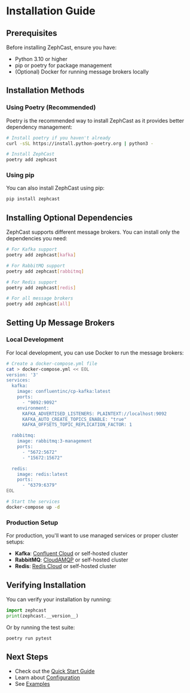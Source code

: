 # Installation Guide

## Prerequisites

Before installing ZephCast, ensure you have:

- Python 3.10 or higher
- pip or poetry for package management
- (Optional) Docker for running message brokers locally

## Installation Methods

### Using Poetry (Recommended)

Poetry is the recommended way to install ZephCast as it provides better dependency management:

```bash
# Install poetry if you haven't already
curl -sSL https://install.python-poetry.org | python3 -

# Install ZephCast
poetry add zephcast
```

### Using pip

You can also install ZephCast using pip:

```bash
pip install zephcast
```

## Installing Optional Dependencies

ZephCast supports different message brokers. You can install only the dependencies you need:

```bash
# For Kafka support
poetry add zephcast[kafka]

# For RabbitMQ support
poetry add zephcast[rabbitmq]

# For Redis support
poetry add zephcast[redis]

# For all message brokers
poetry add zephcast[all]
```

## Setting Up Message Brokers

### Local Development

For local development, you can use Docker to run the message brokers:

```bash
# Create a docker-compose.yml file
cat > docker-compose.yml << EOL
version: '3'
services:
  kafka:
    image: confluentinc/cp-kafka:latest
    ports:
      - "9092:9092"
    environment:
      KAFKA_ADVERTISED_LISTENERS: PLAINTEXT://localhost:9092
      KAFKA_AUTO_CREATE_TOPICS_ENABLE: "true"
      KAFKA_OFFSETS_TOPIC_REPLICATION_FACTOR: 1

  rabbitmq:
    image: rabbitmq:3-management
    ports:
      - "5672:5672"
      - "15672:15672"

  redis:
    image: redis:latest
    ports:
      - "6379:6379"
EOL

# Start the services
docker-compose up -d
```

### Production Setup

For production, you'll want to use managed services or proper cluster setups:

- **Kafka**: [Confluent Cloud](https://www.confluent.io/confluent-cloud/) or self-hosted cluster
- **RabbitMQ**: [CloudAMQP](https://www.cloudamqp.com/) or self-hosted cluster
- **Redis**: [Redis Cloud](https://redis.com/redis-enterprise-cloud/) or self-hosted cluster

## Verifying Installation

You can verify your installation by running:

```python
import zephcast
print(zephcast.__version__)
```

Or by running the test suite:

```bash
poetry run pytest
```

## Next Steps

- Check out the [Quick Start Guide](quickstart.md)
- Learn about [Configuration](../user-guide/configuration.md)
- See [Examples](../user-guide/examples.md)
